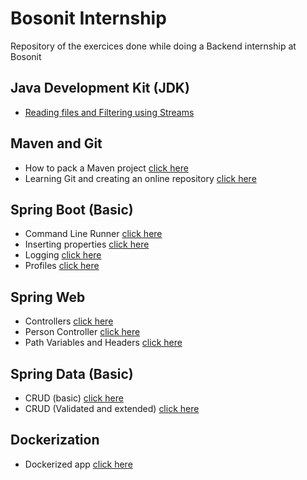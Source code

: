 # Bosonit Internship
Repository of the exercices done while doing a Backend internship at Bosonit


## Java Development Kit (JDK)

  - [Reading files and Filtering using Streams](www.google.com)
 
## Maven and Git

  - How to pack a Maven project [click here](www.google.com)
  - Learning Git and creating an online repository [click here](www.google.com)

## Spring Boot (Basic)

- Command Line Runner [click here](www.google.com)
- Inserting properties [click here](www.google.com)
- Logging [click here](www.google.com)
- Profiles [click here](www.google.com)

## Spring Web 

  - Controllers [click here](www.google.com)
  - Person Controller [click here](www.google.com)
  - Path Variables and Headers [click here](www.google.com)

## Spring Data (Basic)

  - CRUD (basic) [click here](www.google.com)
  - CRUD (Validated and extended) [click here](www.google.com)
  
## Dockerization 
   
   - Dockerized app [click here](www.google.com)

